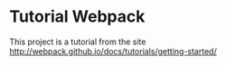# Tutorial Webpack

This project is a tutorial from the site http://webpack.github.io/docs/tutorials/getting-started/
